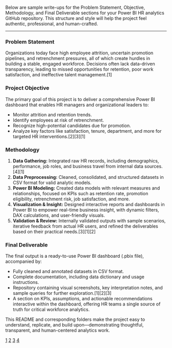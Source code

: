 Below are sample write-ups for the Problem Statement, Objective, Methodology, and Final Deliverable sections for your Power BI HR analytics GitHub repository. This structure and style will help the project feel authentic, professional, and human-crafted.

***

### Problem Statement

Organizations today face high employee attrition, uncertain promotion pipelines, and retrenchment pressures, all of which create hurdles in building a stable, engaged workforce. Decisions often lack data-driven transparency, leading to missed opportunities for retention, poor work satisfaction, and ineffective talent management.[1]

### Project Objective

The primary goal of this project is to deliver a comprehensive Power BI dashboard that enables HR managers and organizational leaders to:
- Monitor attrition and retention trends.
- Identify employees at risk of retrenchment.
- Recognize high-potential candidates due for promotion.
- Analyze key factors like satisfaction, tenure, department, and more for targeted HR interventions.[2][3][1]

### Methodology

1. **Data Gathering:** Integrated raw HR records, including demographics, performance, job roles, and business travel from internal data sources.[4][1]
2. **Data Preprocessing:** Cleaned, consolidated, and structured datasets in CSV format for valid analytic models.
3. **Power BI Modeling:** Created data models with relevant measures and relationships, focused on KPIs such as retention rate, promotion eligibility, retrenchment risk, job satisfaction, and more.
4. **Visualization & Insight:** Designed interactive reports and dashboards in Power BI to empower real-time business insight, with dynamic filters, DAX calculations, and user-friendly visuals.
5. **Validation & Review:** Internally validated outputs with sample scenarios, iterative feedback from actual HR users, and refined the deliverables based on their practical needs.[3][1][2]

### Final Deliverable

The final output is a ready-to-use Power BI dashboard (.pbix file), accompanied by:
- Fully cleaned and annotated datasets in CSV format.
- Complete documentation, including data dictionary and usage instructions.
- Repository containing visual screenshots, key interpretation notes, and sample queries for further exploration.[1][2][3]
- A section on KPIs, assumptions, and actionable recommendations interactive within the dashboard, offering HR teams a single source of truth for critical workforce analytics.

This README and corresponding folders make the project easy to understand, replicate, and build upon—demonstrating thoughtful, transparent, and human-centered analytics work.

[1](https://ppl-ai-file-upload.s3.amazonaws.com/web/direct-files/attachments/114898260/874105dc-0549-4bc8-9a10-73ec714c2aa8/HR-Analytics-Data.csv)
[2](https://ppl-ai-file-upload.s3.amazonaws.com/web/direct-files/attachments/114898260/53fb8f06-200b-4ed7-8f54-8f3c6a8a70fc/data.csv-Retrenchment.csv)
[3](https://ppl-ai-file-upload.s3.amazonaws.com/web/direct-files/attachments/114898260/09202a64-08a5-4d8e-b229-f06af1960920/data.csv-promomtion.csv)
[4](https://ppl-ai-file-upload.s3.amazonaws.com/web/direct-files/attachments/114898260/37e32b2b-bd6a-4cc9-863f-f9c76617f26f/HR-employee-data.csv)
